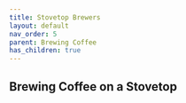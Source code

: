 ```yaml
---
title: Stovetop Brewers
layout: default
nav_order: 5
parent: Brewing Coffee
has_children: true
---
```


## Brewing Coffee on a Stovetop

